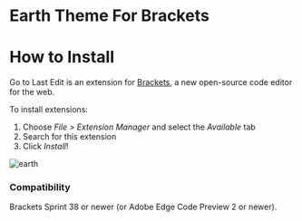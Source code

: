 Earth Theme For Brackets
=====================

How to Install
==============
Go to Last Edit is an extension for [Brackets](https://github.com/adobe/brackets/), a new open-source code editor for the web.

To install extensions:

1. Choose _File > Extension Manager_ and select the _Available_ tab
2. Search for this extension
3. Click _Install_!

![earth](https://github.com/Denisov21/EarthThemeForBrackets/blob/master/screenshot.png)

### Compatibility
Brackets Sprint 38 or newer (or Adobe Edge Code Preview 2 or newer).
